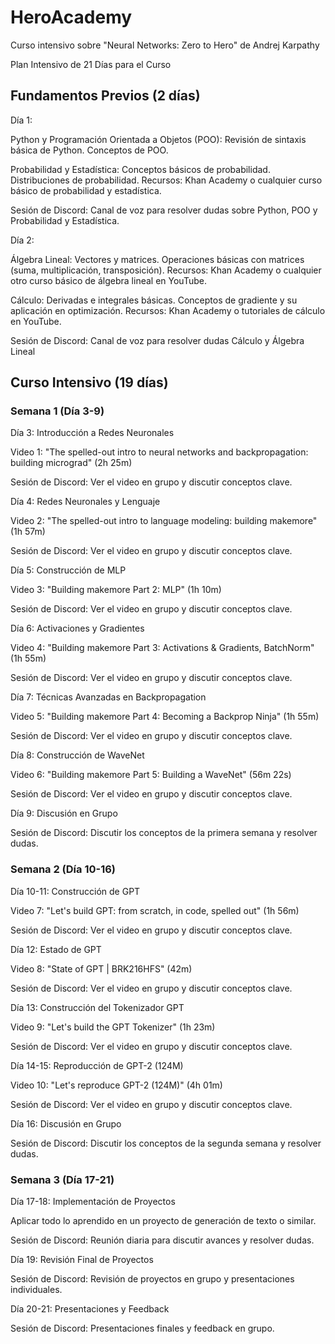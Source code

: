 # HeroAcademy
Curso intensivo sobre "Neural Networks: Zero to Hero" de Andrej Karpathy

Plan Intensivo de 21 Días para el Curso

## Fundamentos Previos (2 días)

Día 1:

Python y Programación Orientada a Objetos (POO):
Revisión de sintaxis básica de Python.
Conceptos de POO.

Probabilidad y Estadística:
Conceptos básicos de probabilidad.
Distribuciones de probabilidad.
Recursos: Khan Academy o cualquier curso básico de probabilidad y estadística.

Sesión de Discord: Canal de voz para resolver dudas sobre Python, POO y Probabilidad y Estadística.

Día 2:

Álgebra Lineal:
Vectores y matrices.
Operaciones básicas con matrices (suma, multiplicación, transposición).
Recursos: Khan Academy o cualquier otro curso básico de álgebra lineal en YouTube.

Cálculo:
Derivadas e integrales básicas.
Conceptos de gradiente y su aplicación en optimización.
Recursos: Khan Academy o tutoriales de cálculo en YouTube.

Sesión de Discord: Canal de voz para resolver dudas Cálculo y Álgebra Lineal

## Curso Intensivo (19 días)

### **Semana 1 (Día 3-9)**

Día 3: Introducción a Redes Neuronales

Video 1: "The spelled-out intro to neural networks and backpropagation: building micrograd" (2h 25m)

Sesión de Discord: Ver el video en grupo y discutir conceptos clave.

Día 4: Redes Neuronales y Lenguaje

Video 2: "The spelled-out intro to language modeling: building makemore" (1h 57m)

Sesión de Discord: Ver el video en grupo y discutir conceptos clave.

Día 5: Construcción de MLP

Video 3: "Building makemore Part 2: MLP" (1h 10m)

Sesión de Discord: Ver el video en grupo y discutir conceptos clave.

Día 6: Activaciones y Gradientes

Video 4: "Building makemore Part 3: Activations & Gradients, BatchNorm" (1h 55m)

Sesión de Discord: Ver el video en grupo y discutir conceptos clave.

Día 7: Técnicas Avanzadas en Backpropagation

Video 5: "Building makemore Part 4: Becoming a Backprop Ninja" (1h 55m)

Sesión de Discord: Ver el video en grupo y discutir conceptos clave.

Día 8: Construcción de WaveNet

Video 6: "Building makemore Part 5: Building a WaveNet" (56m 22s)

Sesión de Discord: Ver el video en grupo y discutir conceptos clave.

Día 9: Discusión en Grupo

Sesión de Discord: Discutir los conceptos de la primera semana y resolver dudas.


### **Semana 2 (Día 10-16)**

Día 10-11: Construcción de GPT

Video 7: "Let's build GPT: from scratch, in code, spelled out" (1h 56m)

Sesión de Discord: Ver el video en grupo y discutir conceptos clave.

Día 12: Estado de GPT

Video 8: "State of GPT | BRK216HFS" (42m)

Sesión de Discord: Ver el video en grupo y discutir conceptos clave.

Día 13: Construcción del Tokenizador GPT

Video 9: "Let's build the GPT Tokenizer" (1h 23m)

Sesión de Discord: Ver el video en grupo y discutir conceptos clave.

Día 14-15: Reproducción de GPT-2 (124M)

Video 10: "Let's reproduce GPT-2 (124M)" (4h 01m)

Sesión de Discord: Ver el video en grupo y discutir conceptos clave.

Día 16: Discusión en Grupo

Sesión de Discord: Discutir los conceptos de la segunda semana y resolver dudas.


### **Semana 3 (Día 17-21)**

Día 17-18: Implementación de Proyectos

Aplicar todo lo aprendido en un proyecto de generación de texto o similar.

Sesión de Discord: Reunión diaria para discutir avances y resolver dudas.

Día 19: Revisión Final de Proyectos

Sesión de Discord: Revisión de proyectos en grupo y presentaciones individuales.

Día 20-21: Presentaciones y Feedback

Sesión de Discord: Presentaciones finales y feedback en grupo.
